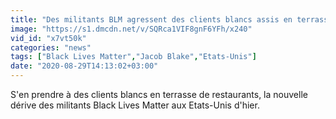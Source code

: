 ```yaml
---
title: "Des militants BLM agressent des clients blancs assis en terrasse"
image: "https://s1.dmcdn.net/v/SQRca1VIF8gnF6YFh/x240"
vid_id: "x7vt50k"
categories: "news"
tags: ["Black Lives Matter","Jacob Blake","Etats-Unis"]
date: "2020-08-29T14:13:02+03:00"
---
```

S'en prendre à des clients blancs en terrasse de restaurants, la nouvelle dérive des militants Black Lives Matter aux Etats-Unis d'hier.
